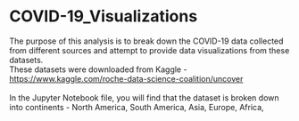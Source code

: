 # COVID-19_Visualizations

The purpose of this analysis is to break down the COVID-19 data collected from different sources and attempt to provide data visualizations from these datasets. 
<br>These datasets were downloaded from Kaggle - https://www.kaggle.com/roche-data-science-coalition/uncover
<br><br>
In the Jupyter Notebook file, you will find that the dataset is broken down into continents - North America, South America, Asia, Europe, Africa, 

